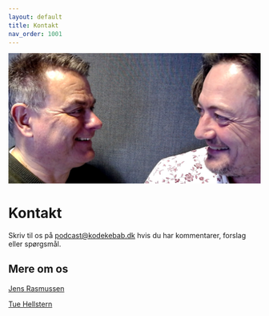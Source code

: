 ```yaml
---
layout: default
title: Kontakt
nav_order: 1001
---
```

![](../image/JT01.png)
# Kontakt
Skriv til os på [podcast@kodekebab.dk](mailto:podcast@kodekebab.dk) hvis du har kommentarer, forslag eller spørgsmål.

## Mere om os
[Jens Rasmussen](https://linkedin.com/in/fimano/)

[Tue Hellstern](https://linkedin.com/in/hellstern/)
